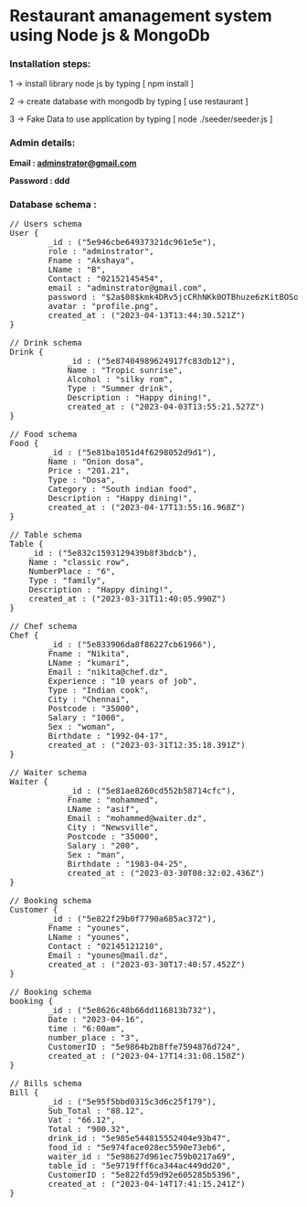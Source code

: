 
# Restaurant amanagement system using Node js & MongoDb

<h3> Installation steps: </h3>

1 -> install library node js by typing [ npm install ]

2 -> create database with mongodb by typing [ use restaurant ]

3 -> Fake Data to use application by typing [ node ./seeder/seeder.js ]

<h3>Admin details:</h3>

<strong>Email : adminstrator@gmail.com</strong>

<strong>Password : ddd</strong>


<h3>Database schema :</h3>

<pre>
// Users schema
User {
        _id : ("5e946cbe64937321dc961e5e"),
        role : "adminstrator",
        Fname : "Akshaya",
        LName : "B",
        Contact : "02152145454",
        email : "adminstrator@gmail.com",
        password : "$2a$08$kmk4DRv5jcCRhNKk0OTBhuze6zKitBOSoSoFKQ/qVKinoVbXzVXkm",
        avatar : "profile.png",
        created_at : ("2023-04-13T13:44:30.521Z")
}

// Drink schema
Drink {
            _id : ("5e87404989624917fc83db12"),
            Name : "Tropic sunrise",
            Alcohol : "silky rom",
            Type : "Summer drink",
            Description : "Happy dining!",
            created_at : ("2023-04-03T13:55:21.527Z")
}

// Food schema
Food {
        _id : ("5e81ba1051d4f6298052d9d1"),
        Name : "Onion dosa",
        Price : "201.21",
        Type : "Dosa",
        Category : "South indian food",
        Description : "Happy dining!",
        created_at : ("2023-04-17T13:55:16.968Z")
}

// Table schema
Table {
    _id : ("5e832c1593129439b8f3bdcb"),
    Name : "classic row",
    NumberPlace : "6",
    Type : "family",
    Description : "Happy dining!",
    created_at : ("2023-03-31T11:40:05.990Z")
}

// Chef schema
Chef {
        _id : ("5e833906da8f86227cb61966"),
        Fname : "Nikita",
        LName : "kumari",
        Email : "nikita@chef.dz",
        Experience : "10 years of job",
        Type : "Indian cook",
        City : "Chennai",
        Postcode : "35000",
        Salary : "1000",
        Sex : "woman",
        Birthdate : "1992-04-17",
        created_at : ("2023-03-31T12:35:18.391Z")
}

// Waiter schema
Waiter {
            _id : ("5e81ae8260cd552b58714cfc"),
            Fname : "mohammed",
            LName : "asif",
            Email : "mohammed@waiter.dz",
            City : "Newsville",
            Postcode : "35000",
            Salary : "200",
            Sex : "man",
            Birthdate : "1983-04-25",
            created_at : ("2023-03-30T08:32:02.436Z")
}

// Booking schema
Customer {
        _id : ("5e822f29b0f7790a685ac372"),
        Fname : "younes",
        LName : "younes",
        Contact : "02145121210",
        Email : "younes@mail.dz",
        created_at : ("2023-03-30T17:40:57.452Z")
}

// Booking schema
booking {
        _id : ("5e8626c48b66dd116813b732"),
        Date : "2023-04-16",
        time : "6:00am",
        number_place : "3",
        CustomerID : "5e9864b2b8ffe7594876d724",
        created_at : ("2023-04-17T14:31:08.158Z")
}

// Bills schema
Bill {
        _id : ("5e95f5bbd0315c3d6c25f179"),
        Sub_Total : "88.12",
        Vat : "66.12",
        Total : "900.32",
        drink_id : "5e985e544815552404e93b47",
        food_id : "5e974face028ec5590e73eb6",
        waiter_id : "5e98627d961ec759b0217a69",
        table_id : "5e9719fff6ca344ac449dd20",
        CustomerID : "5e822fd59d92e605285b5396",
        created_at : ("2023-04-14T17:41:15.241Z")
}
</pre> 
